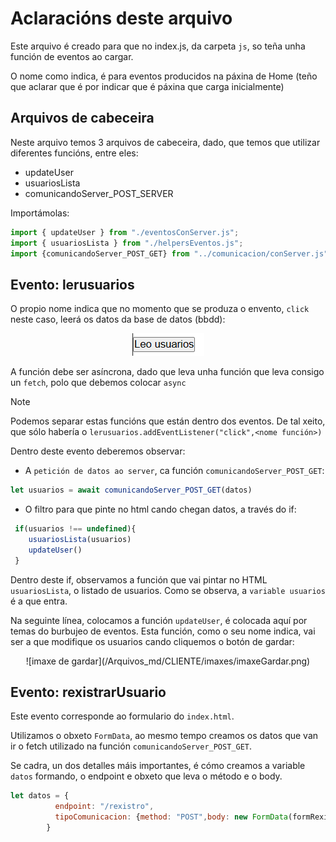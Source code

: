 # Aclaracións deste arquivo

Este arquivo é creado para que no index.js, da carpeta `js`, so teña unha función de eventos ao cargar.

O nome como indica, é para eventos producidos na páxina de Home (teño que aclarar que é por indicar que é páxina que carga inicialmente)

## Arquivos de cabeceira

Neste arquivo temos 3 arquivos de cabeceira, dado, que temos que utilizar diferentes funcións, entre eles:

- updateUser
- usuariosLista
- comunicandoServer_POST_SERVER

Importámolas:

```javascript
import { updateUser } from "./eventosConServer.js";
import { usuariosLista } from "./helpersEventos.js";
import {comunicandoServer_POST_GET} from "../comunicacion/conServer.js"
```

## Evento: lerusuarios

O propio nome indica que no momento que se produza o envento, `click` neste caso, leerá os datos da base de datos (bbdd):
<div align="center">

![imaxe de gardar](/Arquivos_md/CLIENTE/imaxes/botonLerUsuarios.png)
</div>

A función debe ser asíncrona, dado que leva unha función que leva consigo un `fetch`, polo que debemos colocar `async`

> [!NOTE]
> Podemos separar estas funcións que están dentro dos eventos. 
> De tal xeito, que sólo habería o ```lerusuarios.addEventListener("click",<nome función>)```

Dentro deste evento deberemos observar:

- A `petición de datos ao server`, ca función `comunicandoServer_POST_GET`:

```javascript
let usuarios = await comunicandoServer_POST_GET(datos)
```
- O filtro para que pinte no html cando chegan datos, a través do if:

```javascript
 if(usuarios !== undefined){          
    usuariosLista(usuarios)
    updateUser()
 }
```

Dentro deste if, observamos a función que vai pintar no HTML `usuariosLista`, o listado de usuarios. Como se observa, a ``variable usuarios`` é a que entra. 

Na seguinte línea, colocamos a función `updateUser`, é colocada aquí por temas do burbujeo de eventos. Esta función, como o seu nome indica, vai ser a que modifique os usuarios cando cliquemos o botón de gardar:
<div align="center">
![imaxe de gardar](/Arquivos_md/CLIENTE/imaxes/imaxeGardar.png)
</div>

## Evento: rexistrarUsuario

Este evento corresponde ao formulario do ```index.html```.

Utilizamos o obxeto `FormData`, ao mesmo tempo creamos os datos que van ir o fetch utilizado na función `comunicandoServer_POST_GET`. 

Se cadra, un dos detalles máis importantes, é cómo creamos a variable `datos`
formando, o endpoint e obxeto que leva o método e o body.

```javascript
let datos = {
          endpoint: "/rexistro",
          tipoComunicacion: {method: "POST",body: new FormData(formRexistro) }
        }

```